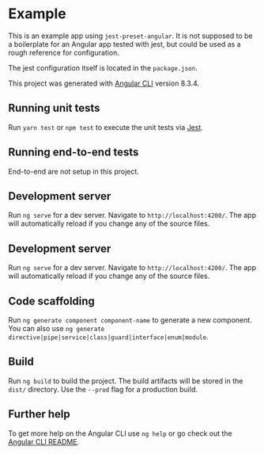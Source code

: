 # Example

This is an example app using `jest-preset-angular`. It is not supposed to be a boilerplate for an Angular app tested with jest, but could be used as a rough reference for configuration.

The jest configuration itself is located in the `package.json`.

This project was generated with [Angular CLI](https://github.com/angular/angular-cli) version 8.3.4.

## Running unit tests

Run `yarn test` or `npm test` to execute the unit tests via [Jest](https://jestjs.io).

## Running end-to-end tests

End-to-end are not setup in this project.

## Development server

Run `ng serve` for a dev server. Navigate to `http://localhost:4200/`. The app will automatically reload if you change any of the source files.

## Development server

Run `ng serve` for a dev server. Navigate to `http://localhost:4200/`. The app will automatically reload if you change any of the source files.

## Code scaffolding

Run `ng generate component component-name` to generate a new component. You can also use `ng generate directive|pipe|service|class|guard|interface|enum|module`.

## Build

Run `ng build` to build the project. The build artifacts will be stored in the `dist/` directory. Use the `--prod` flag for a production build.

## Further help

To get more help on the Angular CLI use `ng help` or go check out the [Angular CLI README](https://github.com/angular/angular-cli/blob/master/README.md).
